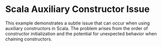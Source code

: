 # Scala Auxiliary Constructor Issue

This example demonstrates a subtle issue that can occur when using auxiliary constructors in Scala.  The problem arises from the order of constructor initialization and the potential for unexpected behavior when chaining constructors.